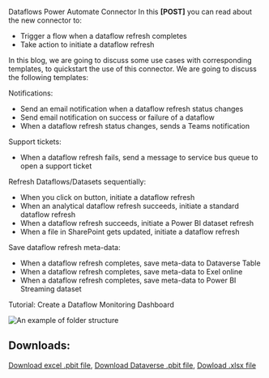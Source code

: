 Dataflows Power Automate Connector 
In this **[POST]** you can read about the new connector to:
* Trigger a flow when a dataflow refresh completes
* Take action to initiate a dataflow refresh

In this blog, we are going to discuss some use cases with corresponding templates, to quickstart the use of this connector. We are going to discuss the following templates:

Notifications:
* Send an email notification when a dataflow refresh status changes
* Send email notification on success or failure of a dataflow
* When a dataflow refresh status changes, sends a Teams notification

Support tickets:
* When a dataflow refresh fails, send a message to service bus queue to open a support ticket

Refresh Dataflows/Datasets sequentially:
* When you click on button, initiate a dataflow refresh
* When an analytical dataflow refresh succeeds, initiate a standard dataflow refresh
* When a dataflow refresh succeeds, initiate a Power BI dataset refresh
* When a file in SharePoint gets updated, initiate a dataflow refresh

Save dataflow refresh meta-data:
* When a dataflow refresh completes, save meta-data to Dataverse Table
* When a dataflow refresh completes, save meta-data to Exel online
* When a dataflow refresh completes, save meta-data to Power BI Streaming dataset

Tutorial: Create a Dataflow Monitoring Dashboard

![An example of folder structure](images/dashboard.PNG)


## Downloads:
[Download excel .pbit file](https://github.com/miquelladeboer/dataflowdiagnostics/blob/master/diagnostics-template-excel.pbit),
[Download Dataverse .pbit file](https://github.com/miquelladeboer/dataflowdiagnostics/blob/master/diagnostics-template-cds.pbit),
[Dowload .xlsx file](https://github.com/miquelladeboer/dataflowdiagnostics/blob/master/dataflow_monitoring.xlsx)